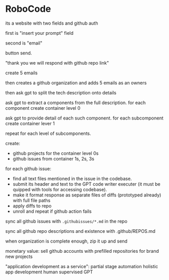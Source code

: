 # RoboCode

its a website with two fields and github auth

first is "insert your prompt" field

second is "email"

button send.

"thank you we will respond with github repo link"



create 5 emails

then creates a github organization and adds 5 emails as an owners

then ask gpt to split the tech description onto details

ask gpt to extract a components from the full description. for each component create container level 0

ask gpt to provide detail of each such component. for each subcomponent create container lever 1

repeat for each level of subcomponents. 

create:
  - github projects for the container level 0s
  - github issues from container 1s, 2s, 3s
 

for each github issue:

 - find all text files mentioned in the issue in the codebase.
 - submit its header and text to the GPT code writer executer (it must be quipped with tools for accessing codebase).
 - make it format response as separate files of diffs (prototyped already) with full file paths
 - apply diffs to repo
 - unroll and repeat if github action fails

sync all github issues with `.githubissues/*.md` in the repo

sync all github repo descriptions and existence with .github/REPOS.md

when organization is complete enough, zip it up and send

monetary value: sell github accounts with prefilled repositories for brand new projects
 

"application development as a service": partial stage automation holistic app development human supervised GPT
